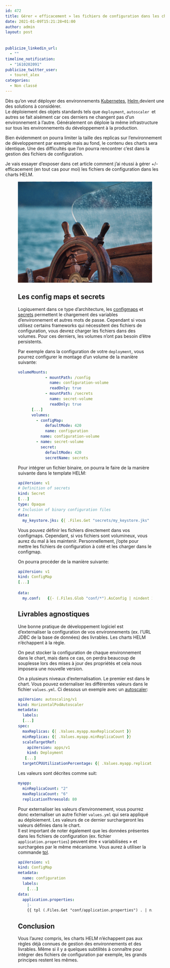 ```yaml
---
id: 472
title: Gérer « efficacement » les fichiers de configuration dans les charts HELM
date: 2021-01-09T15:21:28+01:00
author: admin
layout: post


publicize_linkedin_url:
  - ""
timeline_notification:
  - "1610202091"
publicize_twitter_user:
  - touret_alex
categories:
  - Non classé
---
```

<p class="has-drop-cap">
  Dès qu&rsquo;on veut déployer des environnements <a href="https://kubernetes.io/">Kubernetes</a>, <a href="https://helm.sh/">Helm </a>devient une des solutions à considérer.<br />Le déploiement des objets standards tels que <code>deployment</code>, <code>autoscaler </code>et autres se fait aisément car ces derniers ne changent pas d&rsquo;un environnement à l&rsquo;autre. Généralement on déploie la même infrastructure sur tous les environnements du développement à la production.
</p>

Bien évidemment on pourra limiter la taille des replicas sur l&rsquo;environnement de développement par exemple mais au fond, le contenu des charts sera identique. Une des difficultés que l&rsquo;on pourra rencontrer c&rsquo;est dans la gestion des fichiers de configuration. 

Je vais essayer d&rsquo;exposer dans cet article comment j&rsquo;ai réussi à gérer +/- efficacement (en tout cas pour moi) les fichiers de configuration dans les charts HELM.<figure class="wp-block-gallery columns-1 is-cropped">


![helm](/assets/img/posts/2021/01/loik-marras-sq0l3spwlhi-unsplash.jpg)

## Les config maps et secrets

Logiquement dans ce type d&rsquo;architecture, les [configmaps](https://kubernetes.io/docs/concepts/configuration/configmap/) et [secrets](https://kubernetes.io/docs/concepts/configuration/secret/) permettent le chargement des variables d&rsquo;environnement et autres mots de passe. Cependant si vous utilisez certains frameworks qui nécessitent des fichiers de configuration, vous devrez charger les fichiers dans des volumes. Pour ces derniers, les volumes n&rsquo;ont pas besoin d&rsquo;être persistents.

Par exemple dans la configuration de votre `deployment`, vous pourrez configurer le montage d&rsquo;un volume de la manière suivante:  


```yaml
volumeMounts:
            - mountPath: /config
              name: configuration-volume
              readOnly: true
            - mountPath: /secrets
              name: secret-volume
              readOnly: true
      [...]
      volumes:
        - configMap:
            defaultMode: 420
            name: configuration
          name: configuration-volume
        - name: secret-volume
          secret:
            defaultMode: 420
            secretName: secrets
```


Pour intégrer un fichier binaire, on pourra le faire de la manière suivante dans le template HELM:

```yaml
apiVersion: v1
# Definition of secrets
kind: Secret
[...]
type: Opaque
# Inclusion of binary configuration files
data:
  my_keystore.jks: {{ .Files.Get "secrets/my_keystore.jks" | b64enc }}
```


Vous pouvez définir les fichiers directement dans vos configmaps. Cependant, si vos fichiers sont volumineux, vous aurez du mal à les maintenir. Personnellement, j&rsquo;opte pour mettre les fichiers de configuration à coté et les charger dans le configmap.

On pourra procéder de la manière suivante:

```yaml
apiVersion: v1
kind: ConfigMap
[...]

data:
  my.conf:   {{- (.Files.Glob "conf/*").AsConfig | nindent 2 }} 

```


## Livrables agnostiques

Une bonne pratique de développement logiciel est d&rsquo;externaliser la configuration de vos environnements (ex. l&rsquo;URL JDBC de la base de données) des livrables. Les charts HELM n&rsquo;échappent à la règle.

On peut stocker la configuration de chaque environnement dans le chart, mais dans ce cas, on perdra beaucoup de souplesse lors des mises à jour des propriétés et cela nous imposera une nouvelle version.

On a plusieurs niveaux d&rsquo;externalisation. Le premier est dans le chart. Vous pouvez externaliser les différentes valeurs dans le fichier `values.yml`. Ci dessous un exemple avec un [autoscaler](https://kubernetes.io/docs/tasks/run-application/horizontal-pod-autoscale/):

```yaml
apiVersion: autoscaling/v1
kind: HorizontalPodAutoscaler
metadata:
  labels:
  [...]
spec:
  maxReplicas: {{ .Values.myapp.maxReplicaCount }}
  minReplicas: {{ .Values.myapp.minReplicaCount }}
  scaleTargetRef:
    apiVersion: apps/v1
    kind: Deployment
   [...]
  targetCPUUtilizationPercentage: {{ .Values.myapp.replicationThreesold }}

```


Les valeurs sont décrites comme suit:

```yaml
myapp:
  minReplicaCount: "2"
  maxReplicaCount: "6"
  replicationThreesold: 80
```


Pour externaliser les valeurs d&rsquo;environnement, vous pourrez donc externaliser un autre fichier `values.yml` qui sera appliqué au déploiement. Les valeurs de ce dernier surchargeront les valeurs définies dans le chart.  
Il est important de noter également que les données présentes dans les fichiers de configuration (ex. fichier `application.properties`) peuvent être « variabilisées » et surchargées par le même mécanisme. Vous aurez à utiliser la commande [tpl](https://helm.sh/docs/chart_template_guide/functions_and_pipelines/).  


```yaml
apiVersion: v1
kind: ConfigMap
metadata:
  name: configuration
  labels:
    [...]
data:
  application.properties: 
    |- 
    {{ tpl (.Files.Get "conf/application.properties") . | nindent 4}} 
```


## Conclusion

Vous l&rsquo;aurez compris, les charts HELM n&rsquo;échappent pas aux règles déjà connues de gestion des environnements et des livrables. Même si il y a quelques subtilités à connaître pour intégrer des fichiers de configuration par exemple, les grands principes restent les mêmes.